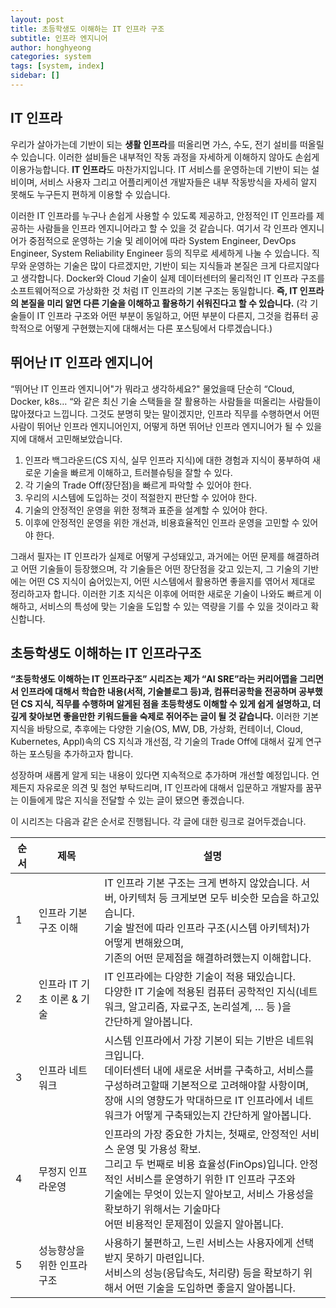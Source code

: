```yaml
---
layout: post
title: 초등학생도 이해하는 IT 인프라 구조
subtitle: 인프라 엔지니어
author: honghyeong
categories: system
tags: [system, index]
sidebar: []
---
```


## IT 인프라

우리가 살아가는데 기반이 되는 **생활 인프라**를 떠올리면 가스, 수도, 전기 설비를 떠올릴 수 있습니다. 이러한 설비들은 내부적인 작동 과정을 자세하게 이해하지 않아도 손쉽게 이용가능합니다.
**IT 인프라**도 마찬가지입니다. IT 서비스를 운영하는데 기반이 되는 설비이며, 서비스 사용자 그리고 어플리케이션 개발자들은 내부 작동방식을 자세히 알지 못해도 누구든지 편하게 이용할 수 있습니다.

이러한 IT 인프라를 누구나 손쉽게 사용할 수 있도록 제공하고, 안정적인 IT 인프라를 제공하는 사람들을 인프라 엔지니어라고 할 수 있을 것 같습니다. 여기서 각 인프라 엔지니어가 중점적으로 운영하는 기술 및 레이어에 따라 System Engineer, DevOps Engineer, System Reliability Engineer 등의 직무로 세세하게 나눌 수 있습니다. 직무와 운영하는 기술은 많이 다르겠지만, 기반이 되는 지식들과 본질은 크게 다르지않다고 생각합니다. Docker와 Cloud 기술이 실제 데이터센터의 물리적인 IT 인프라 구조를 소프트웨어적으로 가상화한 것 처럼 IT 인프라의 기본 구조는 동일합니다. **즉, IT 인프라의 본질을 미리 알면 다른 기술을 이해하고 활용하기 쉬워진다고 할 수 있습니다.** (각 기술들이 IT 인프라 구조와 어떤 부분이 동일하고, 어떤 부분이 다른지, 그것을 컴퓨터 공학적으로 어떻게 구현했는지에 대해서는 다른 포스팅에서 다루겠습니다.)

## 뛰어난 IT 인프라 엔지니어

“뛰어난 IT 인프라 엔지니어"가 뭐라고 생각하세요?" 물었을때 단순히 “Cloud, Docker, k8s… “와 같은 최신 기술 스택들을 잘 활용하는 사람들을 떠올리는 사람들이 많아졌다고 느낍니다. 그것도 분명히 맞는 말이겠지만, 인프라 직무를 수행하면서 어떤 사람이 뛰어난 인프라 엔지니어인지, 어떻게 하면 뛰어난 인프라 엔지니어가 될 수 있을지에 대해서 고민해보았습니다.

1. 인프라 백그라운드(CS 지식, 실무 인프라 지식)에 대한 경험과 지식이 풍부하여 새로운 기술을 빠르게 이해하고, 트러블슈팅을 잘할 수 있다.
2. 각 기술의 Trade Off(장단점)을 빠르게 파악할 수 있어야 한다.
3. 우리의 시스템에 도입하는 것이 적절한지 판단할 수 있어야 한다.
4. 기술의 안정적인 운영을 위한 정책과 표준을 설계할 수 있어야 한다.
5. 이후에 안정적인 운영을 위한 개선과, 비용효율적인 인프라 운영을 고민할 수 있어야 한다.

그래서 필자는 IT 인프라가 실제로 어떻게 구성돼있고, 과거에는 어떤 문제를 해결하려고 어떤 기술들이 등장했으며, 각 기술들은 어떤 장단점을 갖고 있는지, 그 기술의 기반에는 어떤 CS 지식이 숨어있는지, 어떤 시스템에서 활용하면 좋을지를 엮어서 제대로 정리하고자 합니다. 이러한 기초 지식은 이후에 어떠한 새로운 기술이 나와도 빠르게 이해하고, 서비스의 특성에 맞는 기술을 도입할 수 있는 역량을 기를 수 있을 것이라고 확신합니다.

## 초등학생도 이해하는 IT 인프라구조

**“초등학생도 이해하는 IT 인프라구조” 시리즈는 제가 “AI SRE”라는 커리어맵을 그리면서 인프라에 대해서 학습한 내용(서적, 기술블로그 등)과, 컴퓨터공학을 전공하며 공부했던 CS 지식, 직무를 수행하며 알게된 점을 초등학생도 이해할 수 있게 쉽게 설명하고, 더 깊게 찾아보면 좋을만한 키워드들을 숙제로 쥐어주는 글이 될 것 같습니다.**
이러한 기본 지식을 바탕으로, 추후에는 다양한 기술(OS, MW, DB, 가상화, 컨테이너, Cloud, Kubernetes, Appl)속의 CS 지식과 개선점, 각 기술의 Trade Off에 대해서 깊게 연구하는 포스팅을 추가하고자 합니다.

성장하며 새롭게 알게 되는 내용이 있다면 지속적으로 추가하며 개선할 예정입니다.
언제든지 자유로운 의견 및 첨언 부탁드리며, IT 인프라에 대해서 입문하고 개발자를 꿈꾸는 이들에게 많은 지식을 전달할 수 있는 글이 됐으면 좋겠습니다.

이 시리즈는 다음과 같은 순서로 진행됩니다. 각 글에 대한 링크로 걸어두겠습니다.

| <center>순서</center> | <center>제목</center>              | <center>설명</center>                                                                                                                                                                                                                                                                                     |
| --------------------- | ---------------------------------- | --------------------------------------------------------------------------------------------------------------------------------------------------------------------------------------------------------------------------------------------------------------------------------------------------------- |
| 1                     | <a>인프라 기본구조 이해</a>        | IT 인프라 기본 구조는 크게 변하지 않았습니다. 서버, 아키텍처 등 크게보면 모두 비슷한 모습을 하고있습니다.<br> 기술 발전에 따라 인프라 구조(시스템 아키텍처)가 어떻게 변해왔으며, <br>기존의 어떤 문제점을 해결하려했는지 이해합니다.                                                                      |
| 2                     | <a>인프라 IT 기초 이론 & 기술</a>  | IT 인프라에는 다양한 기술이 적용 돼있습니다. <br> 다양한 IT 기술에 적용된 컴퓨터 공학적인 지식(네트워크, 알고리즘, 자료구조, 논리설계, … 등 )을 <br>간단하게 알아봅니다.                                                                                                                                  |
| 3                     | <a>인프라 네트워크</a>             | 시스템 인프라에서 가장 기본이 되는 기반은 네트워크입니다.<br> 데이터센터 내에 새로운 서버를 구축하고, 서비스를 구성하려고할때 기본적으로 고려해야할 사항이며, <br>장애 시의 영향도가 막대하므로 IT 인프라에서 네트워크가 어떻게 구축돼있는지 간단하게 알아봅니다.                                         |
| 4                     | <a>무정지 인프라운영</a>           | 인프라의 가장 중요한 가치는, 첫째로, 안정적인 서비스 운영 및 가용성 확보. <br>그리고 두 번째로 비용 효율성(FinOps)입니다. 안정적인 서비스를 운영하기 위한 IT 인프라 구조와 <br> 기술에는 무엇이 있는지 알아보고, 서비스 가용성을 확보하기 위해서는 기술마다<br> 어떤 비용적인 문제점이 있을지 알아봅니다. |
| 5                     | <a>성능향상을 위한 인프라 구조</a> | 사용하기 불편하고, 느린 서비스는 사용자에게 선택받지 못하기 마련입니다. <br> 서비스의 성능(응답속도, 처리량) 등을 확보하기 위해서 어떤 기술을 도입하면 좋을지 알아봅니다.                                                                                                                                 |
